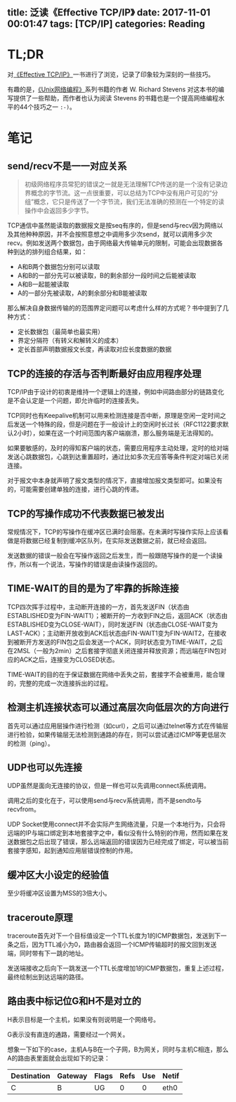 title: 泛读《Effective TCP/IP》
date: 2017-11-01 00:01:47
tags: [TCP/IP]
categories: Reading
---

# TL;DR

对[《Effective TCP/IP》](https://book.douban.com/subject/6058986/)一书进行了浏览，记录了印象较为深刻的一些技巧。

有趣的是，[《Unix网络编程》](https://book.douban.com/subject/1500149/)系列书籍的作者 W. Richard Stevens 对这本书的编写提供了一些帮助，而作者也认为阅读 Stevens 的书籍也是一个提高网络编程水平的44个技巧之一 `:-)`。

<!-- more -->

# 笔记

## send/recv不是一一对应关系

> 初级网络程序员常犯的错误之一就是无法理解TCP传送的是一个没有记录边界概念的字节流。这一点很重要，可以总结为TCP中没有用户可见的“分组”概念，它只是传送了一个字节流，我们无法准确的预测在一个特定的读操作中会返回多少字节。

TCP通信中虽然能读取的数据报文是按seq有序的，但是send与recv因为网络以及其他种种原因，并不会按照意想之中调用多少次send，就可以调用多少次recv。例如发送两个数据包，由于网络最大传输单元的限制，可能会出现数据各种到达的排列组合结果，如：

+ A和B两个数据包分别可以读取
+ A和B的一部分先可以被读取，B的剩余部分一段时间之后能被读取
+ A和B一起能被读取
+ A的一部分先被读取，A的剩余部分和B能被读取

那么解决自身数据传输的的范围界定问题可以考虑什么样的方式呢？书中提到了几种方式：

+ 定长数据包（最简单也最实用）
+ 界定分隔符（有转义和解转义的成本）
+ 定长首部声明数据报文长度，再读取对应长度数据的数据

## TCP的连接的存活与否判断最好由应用程序处理

TCP/IP由于设计的初衷是维持一个逻辑上的连接，例如中间路由部分的链路变化是不会认定是一个问题，即允许临时的连接丢失。

TCP同时也有Keepalive机制可以用来检测连接是否中断，原理是空闲一定时间之后发送一个特殊的段，但是问题在于一般设计上的空闲时长过长（RFC1122要求默认2小时），如果在这一个时间范围内客户端崩溃，那么服务端是无法得知的。

如果要敏感的，及时的得知客户端的状态，需要应用程序主动处理，定时的给对端发送心跳数据包，心跳到达重置超时，通过比如多次无应答等条件判定对端已关闭连接。

对于报文中本身就声明了报文类型的情况下，直接增加报文类型即可。如果没有的，可能需要创建单独的连接，进行心跳的传递。

## TCP的写操作成功不代表数据已被发出

常规情况下，TCP的写操作在缓冲区已满时会阻塞。在未满时写操作实际上应该看做是将数据已经复制到缓冲区队列，在实际发送数据之前，就已经会返回。

发送数据的错误一般会在写操作返回之后发生，而一般跟随写操作的是一个读操作，所以有一个说法，写操作的错误是由读操作返回的。

## TIME-WAIT的目的是为了牢靠的拆除连接

TCP四次挥手过程中，主动断开连接的一方，首先发送FIN（状态由ESTABLISHED变为FIN-WAIT1）；被断开的一方收到FIN之后，返回ACK（状态由ESTABLISHED变为CLOSE-WAIT），同时发送FIN（状态由CLOSE-WAIT变为LAST-ACK）；主动断开放收到ACK后状态由FIN-WAIT1变为FIN-WAIT2，在接收到被断开方发送的FIN包之后会发送一个ACK，同时状态变为TIME-WAIT，之后在2MSL（一般为2min）之后套接字彻底关闭连接并释放资源；而远端在FIN包对应的ACK之后，连接变为CLOSED状态。

TIME-WAIT的目的在于保证数据在网络中丢失之前，套接字不会被重用，能合理的，完整的完成一次连接拆出的过程。

## 检测主机连接状态可以通过高层次向低层次的方向进行

首先可以通过应用层操作进行检测（如curl），之后可以通过telnet等方式在传输层进行检验，如果传输层无法检测到通路的存在，则可以尝试通过ICMP等更低层次的检测（ping）。

## UDP也可以先连接

UDP虽然是面向无连接的协议，但是一样也可以先调用connect系统调用。

调用之后的变化在于，可以使用send与recv系统调用，而不是sendto与recvfrom。

UDP Socket使用connect并不会实际产生网络流量，只是一个本地行为，只会将远端的IP与端口绑定到本地套接字之中，看似没有什么特别的作用，然而如果在发送数据包之后出现了错误，那么远端返回的错误因为已经完成了绑定，可以被当前套接字感知，起到通知应用层错误控制的作用。

## 缓冲区大小设定的经验值

至少将缓冲区设置为MSS的3倍大小。

## traceroute原理

traceroute首先对下一个目标值设定一个TTL长度为1的ICMP数据包，发送到下一条之后，因为TTL减小为0，路由器会返回一个ICMP传输超时的报文回到发送端，同时带有下一跳的地址。

发送端接收之后向下一跳发送一个TTL长度增加1的ICMP数据包，重复上述过程，最终绘制出到达远端的路径。

## 路由表中标记位G和H不是对立的

H表示目标是一个主机，如果没有则说明是一个网络号。

G表示没有直连的通路，需要经过一个网关。

想象一下如下的case，主机A与B在一个子网，B为网关，同时与主机C相连，那么A的路由表里面就会出现如下的记录：

| Destination | Gateway | Flags | Refs | Use | Netif |
| --- | --- | --- | --- | --- | --- |
| C | B | UG | 0 | 0 | eth0 |


